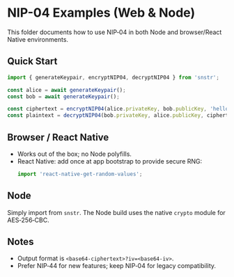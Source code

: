 # NIP-04 Examples (Web & Node)

This folder documents how to use NIP‑04 in both Node and browser/React Native environments.

## Quick Start

```ts
import { generateKeypair, encryptNIP04, decryptNIP04 } from 'snstr';

const alice = await generateKeypair();
const bob = await generateKeypair();

const ciphertext = encryptNIP04(alice.privateKey, bob.publicKey, 'hello');
const plaintext = decryptNIP04(bob.privateKey, alice.publicKey, ciphertext);
```

## Browser / React Native

- Works out of the box; no Node polyfills.
- React Native: add once at app bootstrap to provide secure RNG:
  ```ts
  import 'react-native-get-random-values';
  ```

## Node

Simply import from `snstr`. The Node build uses the native `crypto` module for AES‑256‑CBC.

## Notes

- Output format is `<base64-ciphertext>?iv=<base64-iv>`.
- Prefer NIP‑44 for new features; keep NIP‑04 for legacy compatibility.


